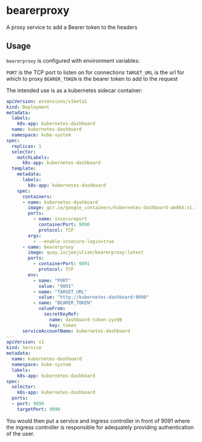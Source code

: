 # bearerproxy
A proxy service to add a Bearer token to the headers

## Usage

`bearerproxy` is configured with environment variables:

`PORT` is the TCP port to listen on for connections
`TARGET_URL` is the url for which to proxy
`BEARER_TOKEN` is the bearer token to add to the request

The intended use is as a kubernetes sidecar container:

```yaml
apiVersion: extensions/v1beta1
kind: Deployment
metadata:
  labels:
    k8s-app: kubernetes-dashboard
  name: kubernetes-dashboard
  namespace: kube-system
spec:
  replicas: 1
  selector:
    matchLabels:
      k8s-app: kubernetes-dashboard
  template:
    metadata:
      labels:
        k8s-app: kubernetes-dashboard
    spec:
      containers:
      - name: kubernetes-dashboard
        image: gcr.io/google_containers/kubernetes-dashboard-amd64:v1.10.1
        ports:
          - name: insecureport
            containerPort: 9090
            protocol: TCP
        args:
          - --enable-insecure-login=true
      - name: bearerproxy
        image: quay.io/joejulian/bearerproxy:latest
        ports:
          - containerPort: 9091
            protocol: TCP
        env:
          - name: "PORT"
            value: "9091"
          - name: "TARGET_URL"
            value: "http://kubernetes-dashboard:9090"
          - name: "BEARER_TOKEN"
            valueFrom:
              secretKeyRef:
                name: dashboard-token-zyx98
                key: token
      serviceAccountName: kubernetes-dashboard
---
apiVersion: v1
kind: Service
metadata:
  name: kubernetes-dashboard
  namespace: kube-system
  labels:
    k8s-app: kubernetes-dashboard
spec:
  selector:
    k8s-app: kubernetes-dashboard
  ports:
  - port: 9090
    targetPort: 9090
```

You would then put a service and ingress controller in front of 9091 where the ingress controller is responsible for adequately providing authentication of the user.

